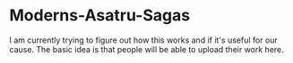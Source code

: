 # Moderns-Asatru-Sagas

I am currently trying to figure out how this works and if it's useful for our cause. 
The basic idea is that people will be able to upload their work here.
